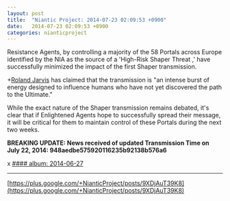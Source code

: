 ```yaml
---
layout: post
title:  "Niantic Project: 2014-07-23 02:09:53 +0900"
date:   2014-07-23 02:09:53 +0900
categories: nianticproject
---
```

Resistance Agents, by controlling a majority of the 58 Portals across Europe identified by the NIA as the source of a 'High-Risk Shaper Threat ,' have successfully minimized the impact of the first Shaper transmission.

+[Roland Jarvis](https://plus.google.com/103568659333550762891 "") has claimed that the transmission is "an intense burst of energy designed to influence humans who have not yet discovered the path to the Ultimate."

While the exact nature of the Shaper transmission remains debated, it's clear that if Enlightened Agents hope to successfully spread their message, it will be critical for them to maintain control of these Portals during the next two weeks.

**BREAKING UPDATE: News received of updated Transmission Time on July 22, 2014: 948aedbe575920116235b92138b576a6**

x
[#### album: 2014-06-27](https://plus.google.com/photos/105211554081025512763/albums/6029713816523171649 "")
- - -
[https://plus.google.com/+NianticProject/posts/9XDjAuT39K8](https://plus.google.com/+NianticProject/posts/9XDjAuT39K8)
